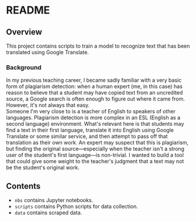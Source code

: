 # README
## Overview
This project contains scripts to train a model to recognize text that has been translated using Google Translate.
### Background
In my previous teaching career, I became sadly familiar with a very basic form of plagiarism detection: when a human expert (me, in this case) has reason to believe that a student may have copied text from an uncredited source, a Google search is often enough to figure out where it came from. However, it's not always that easy.  
Someone I'm very close to is a teacher of English to speakers of other languages. Plagiarism detection is more complex in an ESL (English as a second language) environment. What's relevant here is that students may find a text in their first language, translate it into English using Google Translate or some similar service, and then attempt to pass off that translation as their own work. An expert may suspect that this is plagiarism, but finding the original source&mdash;especially when the teacher isn't a strong user of the student's first language&mdash;is non-trivial. I wanted to build a tool that could give some weight to the teacher's judgment that a text may not be the student's original work.
## Contents
- `nbs` contains Jupyter notebooks.
- `scripts` contains Python scripts for data collection.
- `data` contains scraped data.

